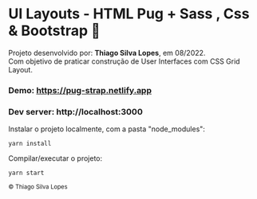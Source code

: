 <!---->
<div align="center">
<!-- <img src="./docs/app.jpg" align="center"> -->
</div>

# UI Layouts - HTML Pug + Sass , Css & Bootstrap 🐶

<p>Projeto desenvolvido por: <strong>Thiago Silva Lopes</strong>, em 08/2022.<br/>
Com objetivo de praticar construção de User Interfaces com CSS Grid Layout.</p>

### Demo: https://pug-strap.netlify.app
### Dev server: http://localhost:3000

<p> Instalar o projeto localmente, com a pasta "node_modules": </p>

```
yarn install
```

<p> Compilar/executar o projeto: </p>

```
yarn start
```

<small>© Thiago Silva Lopes </small>
